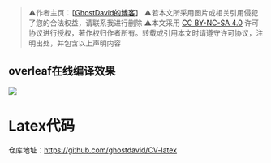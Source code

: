 > ⚠️作者主页：【[GhostDavid的博客](https://ghostdavid.github.io/)】
⚠️若本文所采用图片或相关引用侵犯了您的合法权益，请联系我进行删除
⚠️本文采用 [CC BY-NC-SA 4.0](https://creativecommons.org/licenses/by-nc-sa/4.0/deed.zh-hans) 许可协议进行授权，著作权归作者所有。转载或引用本文时请遵守许可协议，注明出处，并包含以上声明内容
## overleaf在线编译效果
![](https://github.com/ghostdavid/tuchuang/blob/main/ghostdavid.github.io/cv-latex.png?raw=true)

# Latex代码
仓库地址：https://github.com/ghostdavid/CV-latex
